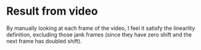 # Result from video

By manually looking at each frame of the video, I feel it satisfy the linearlity definition, excluding those jank frames (since they have zero shift and the next frame has doubled shift).
